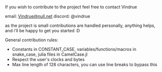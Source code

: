 If you wish to contribute to the project feel free to contact Vindrue

email: Vindrue@null.net
discord: @vindrue

as the project is small contributions are handled personally, anything helps, and i'll be happy to get you started :D

General contribution rules:

 - Constants in CONSTANT_CASE, variables/functions/macros in snake_case, julia files in CamelCase.jl
 - Respect the user's clocks and bytes
 - Max line length of 128 characters, you can use line breaks to bypass this
